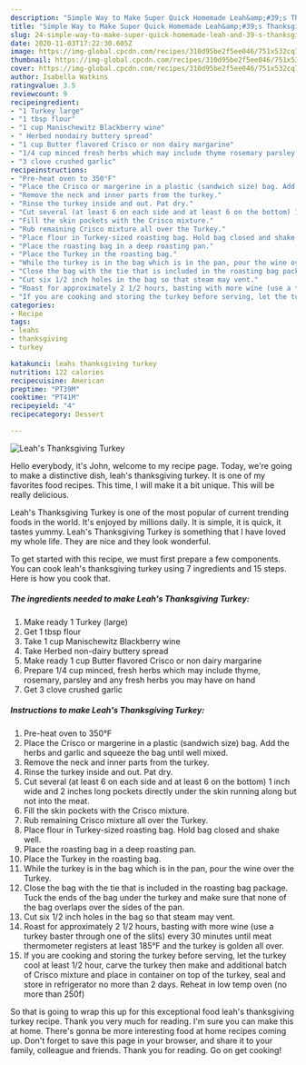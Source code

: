 ```yaml
---
description: "Simple Way to Make Super Quick Homemade Leah&amp;#39;s Thanksgiving Turkey"
title: "Simple Way to Make Super Quick Homemade Leah&amp;#39;s Thanksgiving Turkey"
slug: 24-simple-way-to-make-super-quick-homemade-leah-and-39-s-thanksgiving-turkey
date: 2020-11-03T17:22:30.605Z
image: https://img-global.cpcdn.com/recipes/310d95be2f5ee046/751x532cq70/leahs-thanksgiving-turkey-recipe-main-photo.jpg
thumbnail: https://img-global.cpcdn.com/recipes/310d95be2f5ee046/751x532cq70/leahs-thanksgiving-turkey-recipe-main-photo.jpg
cover: https://img-global.cpcdn.com/recipes/310d95be2f5ee046/751x532cq70/leahs-thanksgiving-turkey-recipe-main-photo.jpg
author: Isabella Watkins
ratingvalue: 3.5
reviewcount: 9
recipeingredient:
- "1 Turkey large"
- "1 tbsp flour"
- "1 cup Manischewitz Blackberry wine"
- " Herbed nondairy buttery spread"
- "1 cup Butter flavored Crisco or non dairy margarine"
- "1/4 cup minced fresh herbs which may include thyme rosemary parsley and any fresh herbs you may have on hand"
- "3 clove crushed garlic"
recipeinstructions:
- "Pre-heat oven to 350°F"
- "Place the Crisco or margerine in a plastic (sandwich size) bag. Add the herbs and garlic and squeeze the bag until well mixed."
- "Remove the neck and inner parts from the turkey."
- "Rinse the turkey inside and out. Pat dry."
- "Cut several (at least 6 on each side and at least 6 on the bottom) 1 inch wide and 2 inches long pockets directly under the skin running along but not into the meat."
- "Fill the skin pockets with the Crisco mixture."
- "Rub remaining Crisco mixture all over the Turkey."
- "Place flour in Turkey-sized roasting bag. Hold bag closed and shake well."
- "Place the roasting bag in a deep roasting pan."
- "Place the Turkey in the roasting bag."
- "While the turkey is in the bag which is in the pan, pour the wine over the Turkey."
- "Close the bag with the tie that is included in the roasting bag package. Tuck the ends of the bag under the turkey and make sure that none of the bag overlaps over the sides of the pan."
- "Cut six 1/2 inch holes in the bag so that steam may vent."
- "Roast for approximately 2 1/2 hours, basting with more wine (use a turkey baster through one of the slits) every 30 minutes until meat thermometer registers at least 185°F and the turkey is golden all over."
- "If you are cooking and storing the turkey before serving, let the turkey cool at least 1/2 hour, carve the turkey then make and additional batch of Crisco mixture and place in container on top of the turkey, seal and store in refrigerator no more than 2 days. Reheat in low temp oven (no more than 250f)"
categories:
- Recipe
tags:
- leahs
- thanksgiving
- turkey

katakunci: leahs thanksgiving turkey 
nutrition: 122 calories
recipecuisine: American
preptime: "PT39M"
cooktime: "PT41M"
recipeyield: "4"
recipecategory: Dessert

---
```



![Leah&#39;s Thanksgiving Turkey](https://img-global.cpcdn.com/recipes/310d95be2f5ee046/751x532cq70/leahs-thanksgiving-turkey-recipe-main-photo.jpg)

Hello everybody, it's John, welcome to my recipe page. Today, we're going to make a distinctive dish, leah&#39;s thanksgiving turkey. It is one of my favorites food recipes. This time, I will make it a bit unique. This will be really delicious.

Leah&#39;s Thanksgiving Turkey is one of the most popular of current trending foods in the world. It's enjoyed by millions daily. It is simple, it is quick, it tastes yummy. Leah&#39;s Thanksgiving Turkey is something that I have loved my whole life. They are nice and they look wonderful.




To get started with this recipe, we must first prepare a few components. You can cook leah&#39;s thanksgiving turkey using 7 ingredients and 15 steps. Here is how you cook that.

<!--inarticleads1-->

##### The ingredients needed to make Leah&#39;s Thanksgiving Turkey:

1. Make ready 1 Turkey (large)
1. Get 1 tbsp flour
1. Take 1 cup Manischewitz Blackberry wine
1. Take  Herbed non-dairy buttery spread
1. Make ready 1 cup Butter flavored Crisco or non dairy margarine
1. Prepare 1/4 cup minced, fresh herbs which may include thyme, rosemary, parsley and any fresh herbs you may have on hand
1. Get 3 clove crushed garlic




<!--inarticleads2-->

##### Instructions to make Leah&#39;s Thanksgiving Turkey:

1. Pre-heat oven to 350°F
1. Place the Crisco or margerine in a plastic (sandwich size) bag. Add the herbs and garlic and squeeze the bag until well mixed.
1. Remove the neck and inner parts from the turkey.
1. Rinse the turkey inside and out. Pat dry.
1. Cut several (at least 6 on each side and at least 6 on the bottom) 1 inch wide and 2 inches long pockets directly under the skin running along but not into the meat.
1. Fill the skin pockets with the Crisco mixture.
1. Rub remaining Crisco mixture all over the Turkey.
1. Place flour in Turkey-sized roasting bag. Hold bag closed and shake well.
1. Place the roasting bag in a deep roasting pan.
1. Place the Turkey in the roasting bag.
1. While the turkey is in the bag which is in the pan, pour the wine over the Turkey.
1. Close the bag with the tie that is included in the roasting bag package. Tuck the ends of the bag under the turkey and make sure that none of the bag overlaps over the sides of the pan.
1. Cut six 1/2 inch holes in the bag so that steam may vent.
1. Roast for approximately 2 1/2 hours, basting with more wine (use a turkey baster through one of the slits) every 30 minutes until meat thermometer registers at least 185°F and the turkey is golden all over.
1. If you are cooking and storing the turkey before serving, let the turkey cool at least 1/2 hour, carve the turkey then make and additional batch of Crisco mixture and place in container on top of the turkey, seal and store in refrigerator no more than 2 days. Reheat in low temp oven (no more than 250f)




So that is going to wrap this up for this exceptional food leah&#39;s thanksgiving turkey recipe. Thank you very much for reading. I'm sure you can make this at home. There's gonna be more interesting food at home recipes coming up. Don't forget to save this page in your browser, and share it to your family, colleague and friends. Thank you for reading. Go on get cooking!
